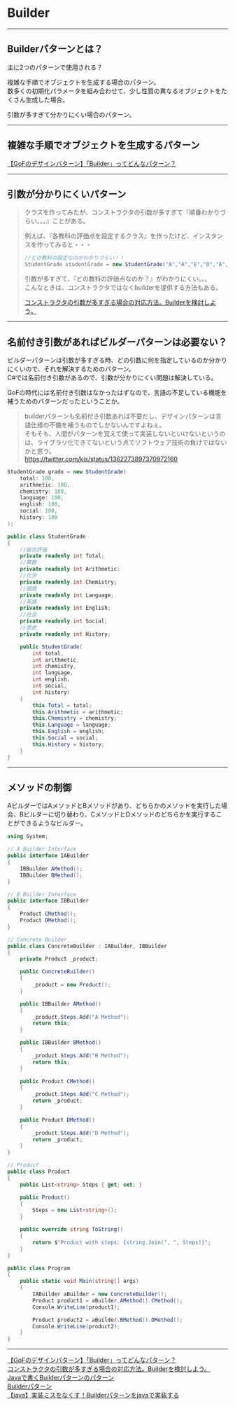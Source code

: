 # Builder

---

## Builderパターンとは？

主に2つのパターンで使用される？

複雑な手順でオブジェクトを生成する場合のパターン。  
数多くの初期化パラメータを組み合わせて、少し性質の異なるオブジェクトをたくさん生成した場合。  

引数が多すぎて分かりにくい場合のパターン。  

---

## 複雑な手順でオブジェクトを生成するパターン

[【GoFのデザインパターン】「Builder」ってどんなパターン？](http://www.code-magagine.com/?p=2674)  

---

## 引数が分かりにくいパターン

>クラスを作ってみたが、コンストラクタの引数が多すぎて『順番わかりづらい。。。』ことがある。  
>
>例えば、『各教科の評価点を設定するクラス』を作ったけど、インスタンスを作ってみると・・・
>
>``` java
>//どの教科の設定なのかわかりづらい！！
>StudentGrade studentGrade = new StudentGrade("A","A","E","D","A","B","B");
>```
>
>引数が多すぎて、『どの教科の評価点なのか？』がわかりにくい。。。  
>こんなときは、コンストラクタではなくbuilderを提供する方法もある。  
>
>[コンストラクタの引数が多すぎる場合の対応方法。Builderを検討しよう。](http://java-study.blog.jp/archives/1030064889.html)  

---

## 名前付き引数があればビルダーパターンは必要ない？

ビルダーパターンは引数が多すぎる時、どの引数に何を指定しているのか分かりにくいので、それを解決するためのパターン。  
C#では名前付き引数があるので、引数が分かりにくい問題は解決している。  

GoFの時代には名前付き引数はなかったはずなので、言語の不足している機能を補うためのパターンだったということか。  

>builderパターンも名前付き引数あれば不要だし、デザインパターンは言語仕様の不備を補うものでしかないんですよねぇ。  
そもそも、人間がパターンを覚えて使って実装しないといけないというのは、ライブラリ化できてないという点でソフトウェア技術の負けではないかと思う。  
<https://twitter.com/kis/status/1362273897370972160>  

``` cs
StudentGrade grade = new StudentGrade(
    total: 100,
    arithmetic: 100,
    chemistry: 100,
    language: 100,
    english: 100,
    social: 100,
    history: 100
);

public class StudentGrade
{
    //総合評価
    private readonly int Total;
    //算数
    private readonly int Arithmetic;
    //化学
    private readonly int Chemistry;
    //国語
    private readonly int Language;
    //英語
    private readonly int English;
    //社会
    private readonly int Social;
    //歴史
    private readonly int History;

    public StudentGrade(
        int total,
        int arithmetic,
        int chemistry,
        int language,
        int english,
        int social,
        int history)
    {
        this.Total = total;
        this.Arithmetic = arithmetic;
        this.Chemistry = chemistry;
        this.Language = language;
        this.English = english;
        this.Social = social;
        this.History = history;
    }
}
```

---

## メソッドの制御

AビルダーではAメソッドとBメソッドがあり、どちらかのメソッドを実行した場合、Bビルダーに切り替わり、CメソッドとDメソッドのどちらかを実行することができるようなビルダー。  

``` cs
using System;

// A Builder Interface
public interface IABuilder
{
    IBBuilder AMethod();
    IBBuilder BMethod();
}

// B Builder Interface
public interface IBBuilder
{
    Product CMethod();
    Product DMethod();
}

// Concrete Builder
public class ConcreteBuilder : IABuilder, IBBuilder
{
    private Product _product;

    public ConcreteBuilder()
    {
        _product = new Product();
    }

    public IBBuilder AMethod()
    {
        _product.Steps.Add("A Method");
        return this;
    }

    public IBBuilder BMethod()
    {
        _product.Steps.Add("B Method");
        return this;
    }

    public Product CMethod()
    {
        _product.Steps.Add("C Method");
        return _product;
    }

    public Product DMethod()
    {
        _product.Steps.Add("D Method");
        return _product;
    }
}

// Product
public class Product
{
    public List<string> Steps { get; set; }

    public Product()
    {
        Steps = new List<string>();
    }

    public override string ToString()
    {
        return $"Product with steps: {string.Join(", ", Steps)}";
    }
}

public class Program
{
    public static void Main(string[] args)
    {
        IABuilder aBuilder = new ConcreteBuilder();
        Product product1 = aBuilder.AMethod().CMethod();
        Console.WriteLine(product1);

        Product product2 = aBuilder.BMethod().DMethod();
        Console.WriteLine(product2);
    }
}
```

---

[【GoFのデザインパターン】「Builder」ってどんなパターン？](http://www.code-magagine.com/?p=2674)  
[コンストラクタの引数が多すぎる場合の対応方法。Builderを検討しよう。](http://java-study.blog.jp/archives/1030064889.html)  
[Javaで書くBuilderパターンのパターン](https://qiita.com/disc99/items/840cf9936687f97a482b)  
[Builderパターン](https://qiita.com/takutotacos/items/33cfda205ab30a43b0b1)  
[【java】実装ミスをなくす！Builderパターンをjavaで実装する](https://tamotech.blog/2021/11/22/java-builder-pattern/)  
